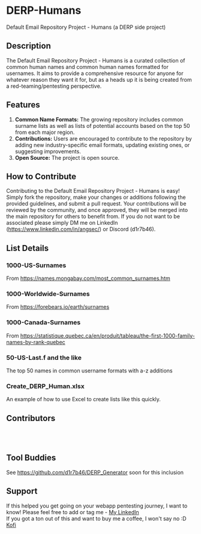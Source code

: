 # DERP-Humans
Default Email Repository Project - Humans (a DERP side project)


## Description
The Default Email Repository Project - Humans is a curated collection of common human names and common human names formatted for usernames. It aims to provide a comprehensive resource for anyone for whatever reason they want it for, but as a heads up it is being created from a red-teaming/pentesting perspective. 


## Features
1. **Common Name Formats:** The growing repository includes common surname lists as well as lists of potential accounts based on the top 50 from each major region.
2. **Contributions:** Users are encouraged to contribute to the repository by adding new industry-specific email formats, updating existing ones, or suggesting improvements.
5. **Open Source:** The project is open source.

## How to Contribute
Contributing to the Default Email Repository Project - Humans is easy! Simply fork the repository, make your changes or additions following the provided guidelines, and submit a pull request. Your contributions will be reviewed by the community, and once approved, they will be merged into the main repository for others to benefit from. If you do not want to be associated please simply DM me on LinkedIn (https://www.linkedin.com/in/angsec/) or Discord (d1r7b46). 


## List Details

### 1000-US-Surnames
From https://names.mongabay.com/most_common_surnames.htm <br>
### 1000-Worldwide-Surnames
From https://forebears.io/earth/surnames <br>
### 1000-Canada-Surnames
From https://statistique.quebec.ca/en/produit/tableau/the-first-1000-family-names-by-rank-quebec <br>
### 50-US-Last.f and the like
The top 50 names in common username formats with a-z additions
### Create_DERP_Human.xlsx
An example of how to use Excel to create lists like this quickly. 


## Contributors
<br>
<br>


## Tool Buddies
See https://github.com/d1r7b46/DERP_Generator soon for this inclusion

## Support
If this helped you get going on your webapp pentesting journey, I want to know! Please feel free to add or tag me - [My LinkedIn](https://www.linkedin.com/in/angsec/) <br>
If you got a ton out of this and want to buy me a coffee, I won't say no :D [Kofi](https://ko-fi.com/d1r7b46)
